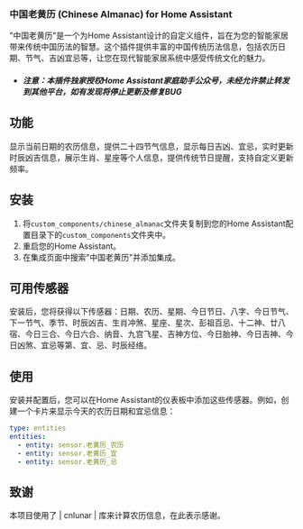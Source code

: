 
### 中国老黄历 (Chinese Almanac) for Home Assistant

"中国老黄历"是一个为Home Assistant设计的自定义组件，旨在为您的智能家居带来传统中国历法的智慧。这个插件提供丰富的中国传统历法信息，包括农历日期、节气、吉凶宜忌等，让您在现代智能家居系统中感受传统文化的魅力。
- ##### 注意：本插件独家授权Home Assistant家庭助手公众号，未经允许禁止转发到其他平台，如有发现将停止更新及修复BUG

## 功能
显示当前日期的农历信息，提供二十四节气信息，显示每日吉凶、宜忌，实时更新时辰凶吉信息，展示生肖、星座等个人信息，提供传统节日提醒，支持自定义更新频率。

## 安装
1. 将`custom_components/chinese_almanac`文件夹复制到您的Home Assistant配置目录下的`custom_components`文件夹中。
2. 重启您的Home Assistant。
3. 在集成页面中搜索"中国老黄历"并添加集成。

## 可用传感器
安装后，您将获得以下传感器：日期、农历、星期、今日节日、八字、今日节气、下一节气、季节、时辰凶吉、生肖冲煞、星座、星次、彭祖百忌、十二神、廿八宿、今日三合、今日六合、纳音、九宫飞星、吉神方位、今日胎神、今日吉神、今日凶煞、宜忌等第、宜、忌、时辰经络。

## 使用
安装并配置后，您可以在Home Assistant的仪表板中添加这些传感器。例如，创建一个卡片来显示今天的农历日期和宜忌信息：

```yaml
type: entities
entities:
  - entity: sensor.老黄历_农历
  - entity: sensor.老黄历_宜
  - entity: sensor.老黄历_忌
```

## 致谢
本项目使用了 | cnlunar | 库来计算农历信息，在此表示感谢。

